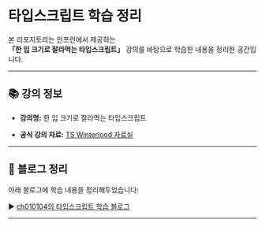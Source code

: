 # 타입스크립트 학습 정리

본 리포지토리는 인프런에서 제공하는  
**「한 입 크기로 잘라먹는 타입스크립트」** 강의를 바탕으로 학습한 내용을 정리한 공간입니다.

---

## 📚 강의 정보

- **강의명:** 한 입 크기로 잘라먹는 타입스크립트  

- **공식 강의 자료:** [TS Winterlood 자료실](https://ts.winterlood.com/)

---

## 📝 블로그 정리

아래 블로그에 학습 내용을 정리해두었습니다:

▶ [ch010104의 타입스크립트 학습 블로그](https://ch010104.tistory.com/category/TYPESCRIPT)

---

